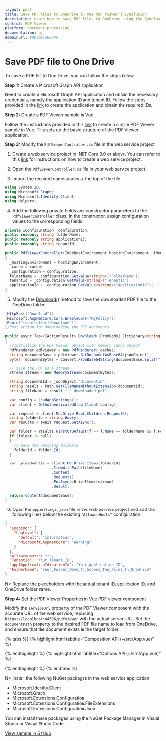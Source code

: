 ```yaml
---
layout: post
title: Save PDF files to OneDrive in Vue PDF Viewer | Syncfusion
description: Learn how to save PDF files to OneDrive using the Syncfusion Vue PDF Viewer component with a server-backed web service.
control: PDF Viewer
platform: document-processing
documentation: ug
domainurl: ##DomainURL##
---
```


# Save PDF file to One Drive

To save a PDF file to One Drive, you can follow the steps below

**Step 1:** Create a Microsoft Graph API application

Need to create a Microsoft Graph API application and obtain the necessary credentials, namely the application ID and tenant ID. Follow the steps provided in the [link](https://learn.microsoft.com/en-us/training/modules/msgraph-access-file-data/3-exercise-access-files-onedrive) to create the application and obtain the required IDs.

**Step 2:** Create a PDF Viewer sample in Vue

Follow the instructions provided in this [link](https://help.syncfusion.com/document-processing/pdf/pdf-viewer/vue/getting-started) to create a simple PDF Viewer sample in Vue. This sets up the basic structure of the PDF Viewer application.

**Step 3:** Modify the `PdfViewerController.cs` file in the web service project

1. Create a web service project in .NET Core 3.0 or above. You can refer to this [link](https://www.syncfusion.com/kb/11063/how-to-create-pdf-viewer-web-service-in-net-core-3-0-and-above) for instructions on how to create a web service project.

2. Open the `PdfViewerController.cs` file in your web service project.

3. Import the required namespaces at the top of the file:

```csharp
using System.IO;
using Microsoft.Graph;
using Microsoft.Identity.Client;
using Helpers;
```

4. Add the following private fields and constructor parameters to the `PdfViewerController` class. In the constructor, assign configuration values to the corresponding fields.

```csharp
private IConfiguration _configuration;
public readonly string folderName;
public readonly string applicationId;
public readonly string tenantId;

public PdfViewerController(IWebHostEnvironment hostingEnvironment, IMemoryCache cache, IConfiguration configuration)
{
  _hostingEnvironment = hostingEnvironment;
  _cache = cache;
  _configuration = configuration;
  folderName = _configuration.GetValue<string>("FolderName");
  tenantId = _configuration.GetValue<string>("TenantId");
  applicationId = _configuration.GetValue<string>("ApplicationId");
}
```

5. Modify the [Download()](https://ej2.syncfusion.com/documentation/api/pdfviewer/#download) method to save the downloaded PDF file to the OneDrive folder.

```csharp
[HttpPost("Download")]
[Microsoft.AspNetCore.Cors.EnableCors("MyPolicy")]
[Route("[controller]/Download")]
//Post action for downloading the PDF documents

public async Task<IActionResult> Download([FromBody] Dictionary<string, string> jsonObject)
{
  //Initialize the PDF Viewer object with memory cache object
  PdfRenderer pdfviewer = new PdfRenderer(_cache);
  string documentBase = pdfviewer.GetDocumentAsBase64(jsonObject);
  byte[] documentBytes = Convert.FromBase64String(documentBase.Split(",")[1]);

  // Save the PDF as a stream
  Stream stream = new MemoryStream(documentBytes);

  string documentId = jsonObject["documentId"];
  string result = Path.GetFileNameWithoutExtension(documentId);
  string fileName = result + "_downloaded.pdf";

  var config = LoadAppSettings();
  var client = GetAuthenticatedGraphClient(config);

  var request = client.Me.Drive.Root.Children.Request();
  string folderId = string.Empty;
  var results = await request.GetAsync();

  var folder = results.FirstOrDefault(f => f.Name == folderName && f.Folder != null);
  if (folder != null)
  {
    // Save the matching folderId
    folderId = folder.Id;
  }

  var uploadedFile = client.Me.Drive.Items[folderId]
                     .ItemWithPath(fileName)
                     .Content
                     .Request()
                     .PutAsync<DriveItem>(stream)
                     .Result;

  return Content(documentBase);
}
```

6. Open the `appsettings.json` file in the web service project and add the following lines below the existing `"AllowedHosts"` configuration.

```json
{
  "Logging": {
    "LogLevel": {
      "Default": "Information",
      "Microsoft.AspNetCore": "Warning"
    }
  },
  "AllowedHosts": "*",
  "TenantId": "Your_Tenant_ID",
  "applApplicationIdicationId": "Your_Application_ID",
  "FolderName": "Your_Folder_Name_To_Access_The_Files_In_Onedrive"
}

```

N> Replace the placeholders with the actual tenant ID, application ID, and OneDrive folder name.

**Step 4:**  Set the PDF Viewer Properties in Vue PDF viewer component

Modify the `serviceUrl` property of the PDF Viewer component with the accurate URL of the web service, replacing `https://localhost:44396/pdfviewer` with the actual server URL. Set the `documentPath` property to the desired PDF file name to load from OneDrive, and ensure that the document exists in the target folder.

{% tabs %}
{% highlight html tabtitle="Composition API (~/src/App.vue)" %}

<template>
  <div id="app">
    <ejs-pdfviewer id="pdfViewer" :serviceUrl="serviceUrl" :documentPath="documentPath">
    </ejs-pdfviewer>
  </div>
</template>

<script setup>
import { provide } from "vue";
import {
  PdfViewerComponent as EjsPdfviewer, Toolbar, Magnification, Navigation, LinkAnnotation, BookmarkView,
  ThumbnailView, Print, TextSelection, TextSearch, Annotation, FormFields, FormDesigner
} from '@syncfusion/ej2-vue-pdfviewer';

// Replace the "localhost:44396" with the actual URL of your server
const serviceUrl = "https://localhost:44396/pdfviewer";
const documentPath = "PDF_Succinctly.pdf";

provide('PdfViewer', [Toolbar, Magnification, Navigation, LinkAnnotation, BookmarkView, ThumbnailView,
  Print, TextSelection, TextSearch, Annotation, FormFields, FormDesigner]);

</script>

{% endhighlight %}
{% highlight html tabtitle="Options API (~/src/App.vue)" %}

<template>
  <div id="app">
    <ejs-pdfviewer id="pdfViewer" :serviceUrl="serviceUrl" :documentPath="documentPath">
    </ejs-pdfviewer>
  </div>
</template>

<script>
import {
  PdfViewerComponent, Toolbar, Magnification, Navigation, LinkAnnotation, BookmarkView,
  ThumbnailView, Print, TextSelection, TextSearch, Annotation, FormFields, FormDesigner
} from '@syncfusion/ej2-vue-pdfviewer';

export default {
  name: 'app',
  components: {
    'ejs-pdfviewer': PdfViewerComponent
  },
  data() {
    return {
      // Replace the "localhost:44396" with the actual URL of your server
      serviceUrl: "https://localhost:44396/pdfviewer",
      documentPath: "PDF_Succinctly.pdf"
    };
  },
  provide: {
    PdfViewer: [Toolbar, Magnification, Navigation, LinkAnnotation, BookmarkView, ThumbnailView,
      Print, TextSelection, TextSearch, Annotation, FormFields, FormDesigner]
  }
}
</script>

{% endhighlight %}
{% endtabs %}

N> Install the following NuGet packages in the web service application:
- Microsoft.Identity.Client
- Microsoft.Graph
- Microsoft.Extensions.Configuration
- Microsoft.Extensions.Configuration.FileExtensions
- Microsoft.Extensions.Configuration.Json

You can install these packages using the NuGet Package Manager in Visual Studio or Visual Studio Code.

[View sample in GitHub](https://github.com/SyncfusionExamples/open-save-pdf-documents-in-one-drive)